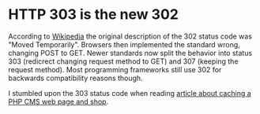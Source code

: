 # HTTP 303 is the new 302

According to [Wikipedia](https://en.wikipedia.org/wiki/HTTP_302) the original description of the 302 status code was "Moved Temporarily". Browsers then implemented the standard wrong, changing POST to GET. Newer standards now split the behavior into status 303 (redicrect changing request method to GET) and 307 (keeping the request method). Most programming frameworks still use 302 for backwards compatibility reasons though.

I stumbled upon the 303 status code when reading [article about caching a PHP CMS web page and shop](https://smyck.net/2019/05/25/how-to-cache-your-website/).
